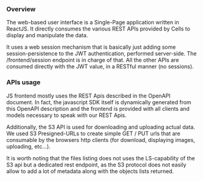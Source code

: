 ### Overview

The web-based user interface is a Single-Page application written in ReactJS. It directly consumes the various REST APIs provided by Cells to display and manipulate the data.

It uses a web session mechanism that is basically just adding some session-persistence to the JWT authentication, performed server-side. The /frontend/session endpoint is in charge of that. All the other APIs are consumed directly with the JWT value, in a RESTful manner (no sessions).

### APIs usage

JS frontend mostly uses the REST Apis described in the OpenAPI document. In fact, the javascript SDK itself is dynamically generated from this OpenAPI description and the frontend is provided with all clients and models necessary to speak with our REST Apis.

Additionally, the S3 API is used for downloading and uploading actual data. We used S3 Presigned-URLs to create simple GET / PUT urls that are consumable by the browsers http clients (for download, displaying images, uploading, etc...).

It is worth noting that the files listing does not uses the LS-capability of the S3 api but a dedicated rest endpoint, as the S3 protocol does not easily allow to add a lot of metadata along with the objects lists returned.
